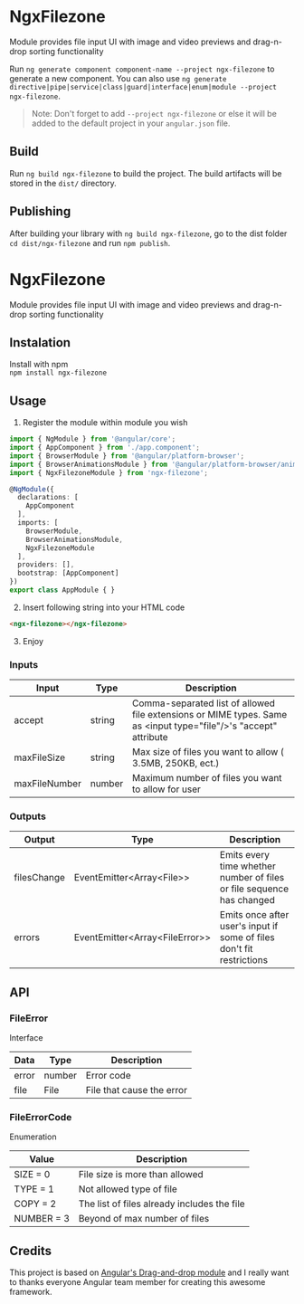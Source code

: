 # NgxFilezone

Module provides file input UI with image and video previews and drag-n-drop sorting functionality

Run `ng generate component component-name --project ngx-filezone` to generate a new component. You can also use `ng generate directive|pipe|service|class|guard|interface|enum|module --project ngx-filezone`.
> Note: Don't forget to add `--project ngx-filezone` or else it will be added to the default project in your `angular.json` file. 

## Build

Run `ng build ngx-filezone` to build the project. The build artifacts will be stored in the `dist/` directory.

## Publishing

After building your library with `ng build ngx-filezone`, go to the dist folder `cd dist/ngx-filezone` and run `npm publish`.

# NgxFilezone

Module provides file input UI with image and video previews and drag-n-drop sorting functionality

## Instalation

Install with npm  
`npm install ngx-filezone`

## Usage

1. Register the module within module you wish
```typescript
import { NgModule } from '@angular/core';
import { AppComponent } from './app.component';
import { BrowserModule } from '@angular/platform-browser';
import { BrowserAnimationsModule } from '@angular/platform-browser/animations';
import { NgxFilezoneModule } from 'ngx-filezone';

@NgModule({
  declarations: [
    AppComponent
  ],
  imports: [
    BrowserModule,
    BrowserAnimationsModule,
    NgxFilezoneModule
  ],
  providers: [],
  bootstrap: [AppComponent]
})
export class AppModule { }
```
2. Insert following string into your HTML code
```html
<ngx-filezone></ngx-filezone>
```
3. Enjoy

### Inputs

| Input          | Type    | Description                                                                                                       |
| -------------- | ------- | ----------------------------------------------------------------------------------------------------------------- |
| accept         | string  | Comma-separated list of allowed file extensions or MIME types. Same as \<input type="file"/>'s "accept" attribute |
| maxFileSize    | string  | Max size of files you want to allow ( 3.5MB, 250KB, ect.)                                                         |
| maxFileNumber  | number  | Maximum number of files you want to allow for user                                                                |

### Outputs

| Output       | Type                             | Description                                                                   |
| ------------ | -------------------------------- | ----------------------------------------------------------------------------- |
| filesChange  | EventEmitter\<Array\<File>>      | Emits every time whether number of files or file sequence has changed         |
| errors       | EventEmitter\<Array\<FileError>> | Emits once after user's input if some of files don't fit restrictions         |

## API

### FileError

Interface

| Data         | Type       | Description                       |
| ------------ | ---------- | --------------------------------- |
| error        | number     | Error code                        |
| file         | File       | File that cause the error         |

### FileErrorCode

Enumeration

| Value        | Description                                 |
| ------------ | ------------------------------------------- |
| SIZE = 0     | File size is more than allowed              |
| TYPE = 1     | Not allowed type of file                    |
| COPY = 2     | The list of files already includes the file |
| NUMBER = 3   | Beyond of max number of files               |



## Credits
This project is based on [Angular's Drag-and-drop module](https://material.angular.io/cdk/drag-drop/) and I really want to thanks everyone Angular team member for creating this awesome framework.
